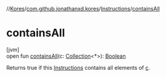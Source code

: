 //[Kores](../../../index.md)/[com.github.jonathanxd.kores](../index.md)/[Instructions](index.md)/[containsAll](contains-all.md)

# containsAll

[jvm]\
open fun [containsAll](contains-all.md)(c: [Collection](https://kotlinlang.org/api/latest/jvm/stdlib/kotlin.collections/-collection/index.html)<*>): [Boolean](https://kotlinlang.org/api/latest/jvm/stdlib/kotlin/-boolean/index.html)

Returns true if this [Instructions](index.md) contains all elements of [c](contains-all.md).
